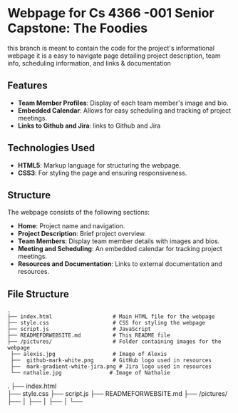 # Webpage for Cs 4366 -001 Senior Capstone: The Foodies

this branch is meant to contain the code for the project's informational webpage
it is a easy to navigate page detailing project description, team info, scheduling information, and links & documentation

 ## Features 
- **Team Member Profiles**: Display of each team member's image and bio.
- **Embedded Calendar**: Allows for easy scheduling and tracking of project meetings.
- **Links to Github and Jira**: links to Github and Jira

## Technologies Used 
- **HTML5**: Markup language for structuring the webpage.
- **CSS3**: For styling the page and ensuring responsiveness.

## Structure

The webpage consists of the following sections:
- **Home**: Project name and navigation.
- **Project Description**: Brief project overview.
- **Team Members**: Display team member details with images and bios.
- **Meeting and Scheduling**: An embedded calendar for tracking project meetings.
- **Resources and Documentation**: Links to external documentation and resources.


## File Structure

    .
    ├── index.html                   # Main HTML file for the webpage
    ├── style.css                    # CSS for styling the webpage  
    ├── script.js                    # JavaScript 
    ├── READMEFORWEBSITE.md          # This README file 
    ├── /pictures/                   # Folder containing images for the webpage 
     ├── alexis.jpg                  # Image of Alexis
     ├──  github-mark-white.png      # GitHub logo used in resources
     ├──  mark-gradient-white-jira.png # Jira logo used in resources
     └── nathalie.jpg               # Image of Nathalie
     

  .
  ├── index.html  
  ├── style.css 
  ├── script.js 
  ├── READMEFORWEBSITE.md 
  ├── /pictures/ 
    ├──  │ 
    ├── │ 
    ├──  │ 
    └── 
    

